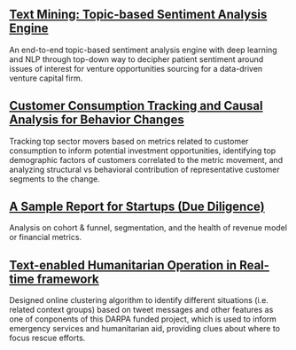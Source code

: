 
## [Text Mining: Topic-based Sentiment Analysis Engine](https://jianhenghou.github.io/Medical-Sieve/)
An end-to-end topic-based sentiment analysis engine with deep learning and NLP through top-down way to decipher patient sentiment around issues of interest for venture opportunities sourcing for a data-driven venture capital firm.

## [Customer Consumption Tracking and Causal Analysis for Behavior Changes](https://jianhenghou.github.io/consumption-tracking-and-causal-analysis/)
Tracking top sector movers based on metrics related to customer consumption to inform potential investment opportunities, identifying top demographic factors of customers correlated to the metric movement, and analyzing structural vs behavioral contribution of representative customer segments to the change. 

## [A Sample Report for Startups (Due Diligence)](https://jianhenghou.github.io/company_report/)
Analysis on cohort & funnel,  segmentation, and the health of revenue model or financial metrics.

## [Text-enabled Humanitarian Operation in Real-time framework](https://researchoutreach.org/articles/crisis-management-artificial-intelligence-save-lives/)
Designed online clustering algorithm to identify different situations (i.e. related context groups) based on tweet messages and other features as one of conponents of this DARPA funded project, which is used to inform emergency services and humanitarian aid, providing clues about where to focus rescue efforts.
